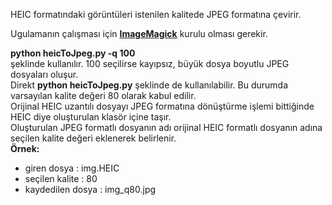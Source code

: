 HEIC formatındaki görüntüleri istenilen kalitede JPEG formatına çevirir.

Ugulamanın çalışması için **[ImageMagick](https://legacy.imagemagick.org/script/download.php)** kurulu olması gerekir.

**python heicToJpeg.py -q 100**\
şeklinde kullanılır. 100 seçilirse kayıpsız, büyük dosya boyutlu JPEG dosyaları oluşur.\
Direkt **python heicToJpeg.py** şeklinde de kullanılabilir. Bu durumda varsayılan kalite değeri 80 olarak kabul edilir.\
Orijinal HEIC uzantılı dosyayı JPEG formatına dönüştürme işlemi bittiğinde HEIC diye oluşturulan klasör içine taşır.\
Oluşturulan JPEG formatlı dosyanın adı orijinal HEIC formatlı dosyanın adına seçilen kalite değeri eklenerek belirlenir.\
**Örnek:**
- giren dosya : img.HEIC
- seçilen kalite : 80
- kaydedilen dosya : img_q80.jpg 
